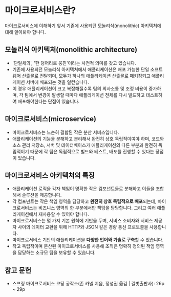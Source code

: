 # 마이크로서비스란?
마이크로서비스에 이해하기 앞서 기존에 사용되던 모놀리식(monolithic) 아키텍처에 대해 알아봐야 합니다.

## 모놀리식 아키텍처(monolithic architecture)

- '단일체의', '한 덩어리로 뭉친'이라는 사전적 의미를 갖고 있습니다.
- 기존에 사용되던 모놀리식 아키텍처에서 애플리케이션은 배포 가능한 단일 소프트웨어 산출물로 전달되며, 모두가 하나의 애플리케이션 산출물로 패키징되고 애플리케이션 서버에 배포되는 것을 일컫습니다.
- 이 경우 애플리케이션이 크고 복잡해질수록 팀의 의사소통 및 조정 비용이 증가하며, 각 팀에서 변경이 발생할 때마다 애플리케이션 전체를 다시 빌드하고 테스트하여 배포해야한다는 단점이 있습니다.

## 마이크로서비스(microservice)

- 마이크로서비스는 느슨히 결합된 작은 분산 서비스입니다.
- 애플리케이션의 기능을 분해하고 분리해서 완전히 상호 독립적이여야 하며, 코드와 소스 관리 저장소, 서버 및 데이터베이스가 애플리케이션의 다른 부분과 완전히 독립적이기 때문에 각 팀은 독립적으로 빌드와 테스트, 배포를 진행할 수 있다는 장점이 있습니다.

## 마이크로서비스 아키텍처의 특징

- 애플리케이션 로직을 각자 책임이 명확한 작은 컴포넌트들로 분해하고 이들을 조합해서 솔루션을 제공합니다.
- 각 컴포넌트는 작은 책임 영역을 담당하고 **완전히 상호 독립적으로 배포**되는데, 마이크로서비스는 비즈니스 영역의 한 부분에서만 책임을 담당합니다. 그리고 여러 애플리케이션에서 재사용할 수 있어야 합니다.
- 마이크로서비스는 몇 가지 기본 원칙에 기반을 두며, 서비스 소비자와 서비스 제공자 사이의 데이터 교환을 위해 HTTP와 JSON 같은 경량 통신 프로토콜을 사용합니다.
- 마이크로서비스 기반의 애플리케이션을 **다양한 언어와 기술로 구축**할 수 있습니다.
- 작고 독립적이며 분산된 마이크로서비스를 사용해 조직은 명확히 정의된 책임 영역을 담당하는 소규모 팀을 보유할 수 있습니다.

## 참고 문헌
- 스프링 마이크로서비스 코딩 공작소(존 카넬 지음, 정성권 옮김 | 길벗출판사): 26p ~ 29p